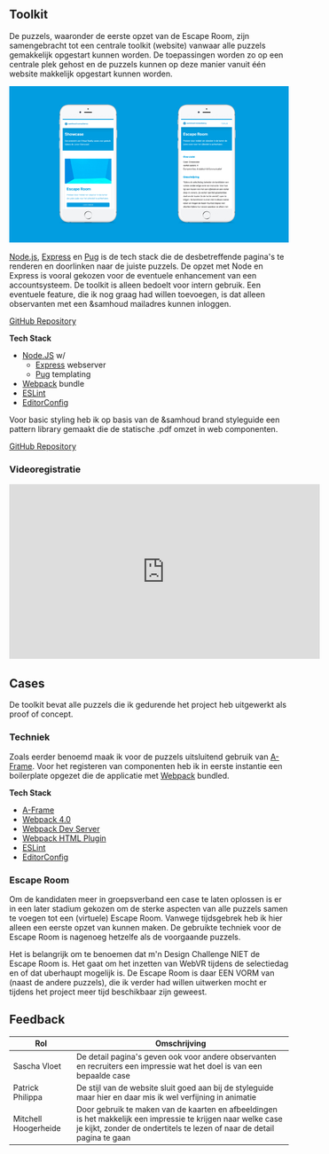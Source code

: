 ## Toolkit
De puzzels, waaronder de eerste opzet van de Escape Room, zijn samengebracht tot een centrale toolkit (website) vanwaar alle 
puzzels gemakkelijk opgestart kunnen worden. De toepassingen worden zo op een centrale plek gehost en de puzzels kunnen op deze manier vanuit één website makkelijk opgestart kunnen worden.

![Prototype Toolkit](/resources/prototype-toolkit.jpg)

[Node.js](https://nodejs.org/en/), [Express](https://expressjs.com/) en [Pug](https://pugjs.org/api/getting-started.html) is de tech stack die de desbetreffende pagina's te renderen en doorlinken naar de juiste puzzels. De opzet met Node en Express is vooral gekozen voor de eventuele enhancement van een accountsysteem. De toolkit is alleen bedoelt voor intern gebruik. Een eventuele feature, die ik nog graag had willen toevoegen, is dat alleen observanten met een &samhoud mailadres kunnen inloggen.

[GitHub Repository](https://github.com/samhoudmedia/showcase/blob/master/README.md)

**Tech Stack**  
* [Node.JS](http://nodejs.org) w/
  * [Express](https://expressjs.com) webserver
  * [Pug](https://www.npmjs.com/package/pug) templating
* [Webpack](https://webpack.js.org/) bundle
* [ESLint](https://eslint.org/)
* [EditorConfig](http://editorconfig.org/)

Voor basic styling heb ik op basis van de &samhoud brand styleguide een pattern library gemaakt die de statische .pdf omzet in web componenten. 

[GitHub Repository](https://github.com/samhoudmedia/system-sam)

### Videoregistratie
<iframe width="560" height="315" src="https://www.youtube.com/embed/tyo6ARajhEE" frameborder="0" allow="autoplay; encrypted-media" allowfullscreen></iframe>

## Cases

De toolkit bevat alle puzzels die ik gedurende het project heb uitgewerkt als proof of concept.

### Techniek
Zoals eerder benoemd maak ik voor de puzzels uitsluitend gebruik van [A-Frame](https://aframe.io/). Voor het registeren van componenten heb ik in eerste instantie een boilerplate opgezet die de applicatie met [Webpack](https://webpack.js.org/) bundled.

**Tech Stack**  
* [A-Frame](https://aframe.io/)
* [Webpack 4.0](https://www.npmjs.com/package/webpack)
* [Webpack Dev Server](https://github.com/webpack/webpack-dev-server)
* [Webpack HTML Plugin](https://github.com/webpack/webpack-dev-server)
* [ESLint](https://eslint.org/)
* [EditorConfig](http://editorconfig.org/)

### Escape Room

Om de kandidaten meer in groepsverband een case te laten oplossen is er in een later stadium gekozen om de sterke aspecten van alle puzzels samen te voegen tot een (virtuele) Escape Room. Vanwege tijdsgebrek heb ik hier alleen een eerste opzet van kunnen maken. De gebruikte techniek voor de Escape Room is nagenoeg hetzelfe als de voorgaande puzzels.

Het is belangrijk om te benoemen dat m'n Design Challenge NIET de Escape Room is. Het gaat om het inzetten van WebVR tijdens de selectiedag en of dat uberhaupt mogelijk is. De Escape Room is daar EEN VORM van (naast de andere puzzels), die ik verder had willen uitwerken mocht er tijdens het project meer tijd beschikbaar zijn geweest.

## Feedback
| Rol | Omschrijving |
|-|-|
| Sascha Vloet | De detail pagina's geven ook voor andere observanten en recruiters een impressie wat het doel is van een bepaalde case |
| Patrick Philippa | De stijl van de website sluit goed aan bij de styleguide maar hier en daar mis ik wel verfijning in animatie |
| Mitchell Hoogerheide | Door gebruik te maken van de kaarten en afbeeldingen is het makkelijk een impressie te krijgen naar welke case je kijkt, zonder de ondertitels te lezen of naar de detail pagina te gaan |
